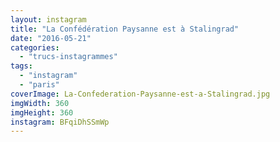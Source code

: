 ```yaml
---
layout: instagram
title: "La Confédération Paysanne est à Stalingrad"
date: "2016-05-21"
categories: 
  - "trucs-instagrammes"
tags: 
  - "instagram"
  - "paris"
coverImage: La-Confederation-Paysanne-est-a-Stalingrad.jpg
imgWidth: 360
imgHeight: 360
instagram: BFqiDhSSmWp
---
```

